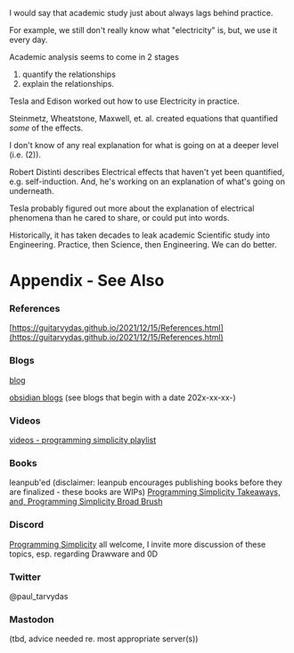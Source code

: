 I would say that academic study just about always lags behind practice. 

For example, we still don't really know what "electricity" is, but, we use it every day.  

Academic analysis seems to come in 2 stages
1. quantify the relationships
2. explain the relationships.

Tesla and Edison worked out how to use Electricity in practice.

Steinmetz, Wheatstone, Maxwell, et. al. created equations that quantified *some* of the effects.

I don't know of any real explanation for what is going on at a deeper level (i.e. (2)).

Robert Distinti describes Electrical effects that haven't yet been quantified, e.g. self-induction.  And, he's working on an explanation of what's going on underneath.

Tesla probably figured out more about the explanation of electrical phenomena than he cared to share, or could put into words.

Historically, it has taken decades to leak academic Scientific study into Engineering.  Practice, then Science, then Engineering. We can do better.
# Appendix - See Also

### References

[https://guitarvydas.github.io/2021/12/15/References.html](https://guitarvydas.github.io/2021/12/15/References.html)

### Blogs
[blog](https://guitarvydas.github.io/)

[obsidian blogs](https://publish.obsidian.md/programmingsimplicity) (see blogs that begin with a date 202x-xx-xx-)
### Videos
[videos - programming simplicity playlist](https://www.youtube.com/@programmingsimplicity2980)
### Books
leanpub'ed (disclaimer: leanpub encourages publishing books before they are finalized - these books are WIPs)
[Programming Simplicity Takeaways, and, Programming Simplicity Broad Brush](https://leanpub.com/u/paul-tarvydas)
### Discord
[Programming Simplicity](https://discord.gg/Jjx62ypR) all welcome, I invite more discussion of these topics, esp. regarding Drawware and 0D
### Twitter
@paul_tarvydas
### Mastodon
(tbd, advice needed re. most appropriate server(s))

<script src="https://utteranc.es/client.js" 
        repo="guitarvydas/guitarvydas.github.io" 
        issue-term="pathname" 
        theme="github-light" 
        crossorigin="anonymous" 
        async> 
</script> 
